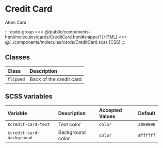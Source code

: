 # Credit Card
<Badge type="tip">Atom</Badge> <Badge type="info">Card</Badge>

<div class="dev-section">
    <!--@include: ../../public/components-html/molecules/cards/CreditCard.html -->
</div>

::: code-group
<<< @/public/components-html/molecules/cards/CreditCard.html#snippet1 [HTML]
<<< @/../components/molecules/cards/CreditCard.scss [CSS]
:::

## Classes

| Class         | Description             |
|:--------------|:------------------------|
| `flipped`     | Back of the credit card |

## SCSS variables

| Variable                   | Description      | Accepted Values | Default   |
|:---------------------------|:-----------------|:----------------|:----------|
| `$credit-card-text`        | Text color       | `color`         | `#000000` |
| `$credit-card-background`  | Background color | `color`         | `#ffffff` |

<style lang="scss">
@import "docs/theme.scss"

$credit-card-background: #ffff33;

.credit-card{
    width: 100%;
}

@import "components/molecules/cards/CreditCard.scss";
</style>